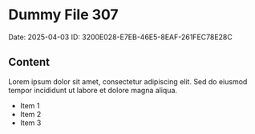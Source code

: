 # Dummy File 307

Date: 2025-04-03
ID: 3200E028-E7EB-46E5-8EAF-261FEC78E28C

## Content

Lorem ipsum dolor sit amet, consectetur adipiscing elit.
Sed do eiusmod tempor incididunt ut labore et dolore magna aliqua.

* Item 1
* Item 2
* Item 3
